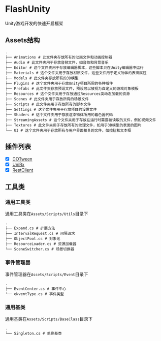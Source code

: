 # FlashUnity

Unity游戏开发的快速开启框架

## Assets结构

``` shell
.
├── Animations # 此文件夹存放所有的动画文件和动画控制器
├── Audio # 此文件夹用于存放音频文件，如音效和背景音乐
├── Editor # 这个文件夹用于存放编辑器脚本，这些脚本只在Unity编辑器中运行
├── Materials # 这个文件夹用于存放材质文件，这些文件用于定义物体的表面属性
├── Models # 此文件夹存放所有的3D模型
├── Plugins # 这个文件夹用于存放Unity项目所需的各种插件
├── Prefabs # 此文件夹存放预设文件，预设可以被视为自定义的游戏对象模板
├── Resources # 这个文件夹用于存放通过Resources类动态加载的资源
├── Scenes # 此文件夹用于存放所有的场景文件
├── Scripts # 此文件夹用于存放所有的脚本文件
├── Settings # 这个文件夹用于存放项目的设置文件
├── Shaders # 这个文件夹用于存放渲染物体所用的着色器代码
├── StreamingAssets # 这个文件夹用于存放在运行时需要被读取的文件，例如视频文件
├── Textures # 此文件夹用于存放所有的纹理文件，如用于3D模型的表面的图片
└── UI # 这个文件夹用于存放所有与用户界面相关的文件，如按钮和文本框
```

## 插件列表

- [x] [DOTween](https://assetstore.unity.com/packages/tools/animation/dotween-hotween-v2-27676)
- [x] [UniRx](https://assetstore.unity.com/packages/tools/integration/unirx-reactive-extensions-for-unity-17276)
- [x] [RestClient](https://assetstore.unity.com/packages/tools/network/rest-client-for-unity-102501)

## 工具类

### 通用工具类

通用工具类在`Assets/Scripts/Utils`目录下

``` shell
.
├── Expand.cs # 扩展方法
├── IntervalRequest.cs # 间隔请求
├── ObjectPool.cs # 对象池
├── ResourceLoader.cs # 资源加载器
└── SceneSwitcher.cs # 场景切换器
```

### 事件管理器

事件管理器在`Assets/Scripts/Event`目录下

``` shell
.
├── EventCenter.cs # 事件中心
└── eNventType.cs # 事件类型
```

### 通用基类

通用基类在`Assets/Scripts/BaseClass`目录下

``` shell
.
└── Singleton.cs # 单例基类
```
